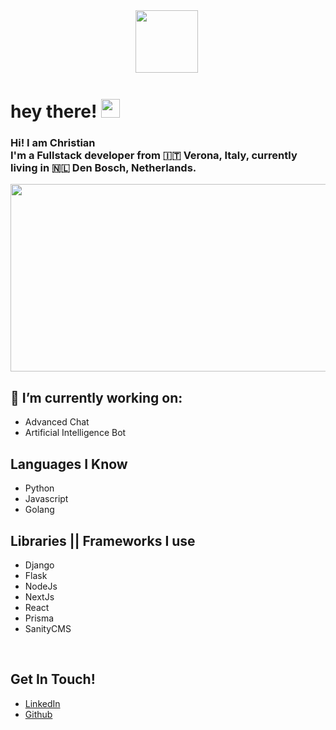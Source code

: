 <div id="header" align="center">
  <img src="https://media.giphy.com/media/hOXPs0xOfNiu4Us8Yy/giphy.gif" width="100"/>
 <img src="https://komarev.com/ghpvc/?username=your-github-username&style=flat-square&color=blue" alt=""/>
</div>

<h1>
  hey there!
  <img src="https://media.giphy.com/media/hvRJCLFzcasrR4ia7z/giphy.gif" width="30px"/> 
</h1>
<h3>Hi! I am Christian <br>
I'm a Fullstack developer from 🇮🇹<b> Verona, Italy</b>, currently living in 🇳🇱<b> Den Bosch, Netherlands</b>. </h3>

<div align="center">
  <img src="https://media.giphy.com/media/gSMG3DgIoF9uhthPc1/giphy.gif" width="600" height="300"/>
</div>

## 🔭 I’m currently working on:
 - Advanced Chat
 - Artificial Intelligence Bot
  
## Languages I Know
- Python
- Javascript
- Golang
  
## Libraries || Frameworks I use
- Django
- Flask
- NodeJs
- NextJs
- React
- Prisma
- SanityCMS

<br>
<be>

##  Get In Touch!
- <a href="https://www.linkedin.com/in/christian-garofoli/">LinkedIn<a>
- <a href="https://github.com/chris92vr">Github<a>







<!-- Icons -->

[1.1]: https://raw.githubusercontent.com/MartinHeinz/MartinHeinz/master/linkedin-3-16.png (Christian Garofoli LinkedIn profile)

[1.2]: https://cdn.jsdelivr.net/npm/simple-icons@v3/icons/gmail.svg
(Christian Garofoli GMAIL)


<!-- Links to your social media accounts -->
[1]: https://www.linkedin.com/in/christian-garofoli/
[2]: mailto:garofolichristian@gmail.com
<!--

**chris92vr/chris92vr** is a ✨ _special_ ✨ repository because its `README.md` (this file) appears on your GitHub profile.

Here are some ideas to get you started:

- 🔭 I’m currently working on ...
- 🌱 I’m currently learning ...
- 👯 I’m looking to collaborate on ...
- 🤔 I’m looking for help with ...
- 💬 Ask me about ...
- 📫 How to reach me: ...
- 😄 Pronouns: ...
- ⚡ Fun fact: ...
-->

